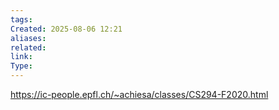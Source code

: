 ```yaml
---
tags: 
Created: 2025-08-06 12:21
aliases: 
related: 
link: 
Type:
---
```

https://ic-people.epfl.ch/~achiesa/classes/CS294-F2020.html
